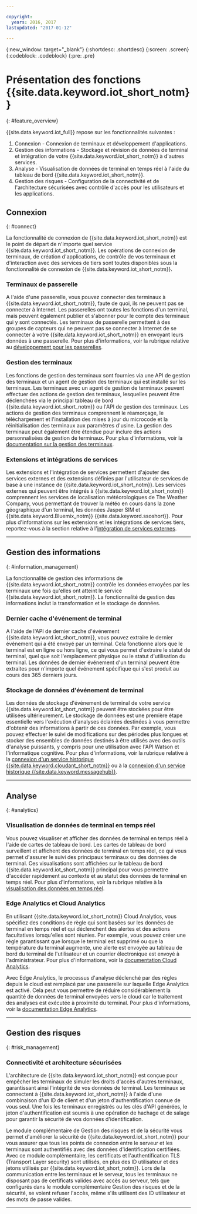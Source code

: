 ```yaml
---

copyright:
  years: 2016, 2017
lastupdated: "2017-01-12"

---
```


{:new_window: target="\_blank"}
{:shortdesc: .shortdesc}
{:screen: .screen}
{:codeblock: .codeblock}
{:pre: .pre}

# Présentation des fonctions {{site.data.keyword.iot_short_notm}}
{: #feature_overview}

{{site.data.keyword.iot_full}} repose sur les fonctionnalités suivantes :

  1. Connexion - Connexion de terminaux et développement d'applications.
  2. Gestion des informations - Stockage et révision de données de terminal et intégration de votre {{site.data.keyword.iot_short_notm}} à d'autres services.
  3. Analyse - Visualisation de données de terminal en temps réel à l'aide du tableau de bord {{site.data.keyword.iot_short_notm}}.
  4. Gestion des risques - Configuration de la connectivité et de l'architecture sécurisées avec contrôle d'accès pour les utilisateurs et les applications.

## Connexion
{: #connect}

La fonctionnalité de connexion de {{site.data.keyword.iot_short_notm}} est le point de départ de n'importe quel service {{site.data.keyword.iot_short_notm}}. Les opérations de connexion de terminaux, de création d'applications, de contrôle de vos terminaux et d'interaction avec des services de tiers sont toutes disponibles sous la fonctionnalité de connexion de {{site.data.keyword.iot_short_notm}}.

### Terminaux de passerelle

A l'aide d'une passerelle, vous pouvez connecter des terminaux à {{site.data.keyword.iot_short_notm}}, faute de quoi, ils ne peuvent pas se connecter à Internet. Les passerelles ont toutes les fonctions d'un terminal, mais peuvent également publier et s'abonner pour le compte des terminaux qui y sont connectés. Les terminaux de passerelle permettent à des groupes de capteurs qui ne peuvent pas se connecter à Internet de se connecter à votre {{site.data.keyword.iot_short_notm}} en envoyant leurs données à une passerelle. Pour plus d'informations, voir la rubrique relative au [développement pour les passerelles](https://console.ng.bluemix.net/docs/services/IoT/gateways/gw_dev_index.html).

### Gestion des terminaux

Les fonctions de gestion des terminaux sont fournies via une API de gestion des terminaux et un agent de gestion des terminaux qui est installé sur les terminaux. Les terminaux avec un agent de gestion de terminaux peuvent effectuer des actions de gestion des terminaux, lesquelles peuvent être déclenchées via le principal tableau de bord {{site.data.keyword.iot_short_notm}} ou l'API de gestion des terminaux. Les actions de gestion des terminaux comprennent le réamorçage, le téléchargement et l'installation des mises à jour du microcode et la réinitialisation des terminaux aux paramètres d'usine. La gestion des terminaux peut également être étendue pour inclure des actions personnalisées de gestion de terminaux. Pour plus d'informations, voir la [documentation sur la gestion des terminaux](https://console.ng.bluemix.net/docs/services/IoT/devices/device_mgmt/index.html).

### Extensions et intégrations de services

Les extensions et l'intégration de services permettent d'ajouter des services externes et des extensions définies par l'utilisateur de services de base à une instance de {{site.data.keyword.iot_short_notm}}. Les services externes qui peuvent être intégrés à {{site.data.keyword.iot_short_notm}} comprennent les services de localisation météorologiques de The Weather Company, vous permettant de trouver la météo en cours dans la zone géographique d'un terminal, les données Jasper SIM et {{site.data.keyword.Bluemix_notm}} {{site.data.keyword.ssoshort}}. Pour plus d'informations sur les extensions et les intégrations de services tiers, reportez-vous à la section relative à l'[intégration de services externes](https://console.ng.bluemix.net/docs/services/IoT/reference/extensions/index.html).

---

## Gestion des informations
{: #information_management}

La fonctionnalité de gestion des informations de {{site.data.keyword.iot_short_notm}} contrôle les données envoyées par les terminaux une fois qu'elles ont atteint le service {{site.data.keyword.iot_short_notm}}. La fonctionnalité de gestion des informations inclut la transformation et le stockage de données.

### Dernier cache d'événement de terminal

A l'aide de l'API de dernier cache d'événement {{site.data.keyword.iot_short_notm}}, vous pouvez extraire le dernier événement qui a été envoyé par un terminal. Cela fonctionne alors que le terminal est en ligne ou hors ligne, ce qui vous permet d'extraire le statut de terminal, quel que soit l'emplacement physique ou le statut d'utilisation du terminal. Les données de dernier événement d'un terminal peuvent être extraites pour n'importe quel événement spécifique qui s'est produit au cours des 365 derniers jours.

### Stockage de données d'événement de terminal

Les données de stockage d'événement de terminal de votre service {{site.data.keyword.iot_short_notm}} peuvent être stockées pour être utilisées ultérieurement. Le stockage de données est une première étape essentielle vers l'exécution d'analyses éclairées destinées à vous permettre d'obtenir des informations à partir de ces données.  Par exemple, vous pouvez effectuer le suivi de modifications sur des périodes plus longues et stocker des ensembles de données destinés à être utilisés avec des outils d'analyse puissants, y compris pour une utilisation avec l'API Watson et l'informatique cognitive. Pour plus d'informations, voir la rubrique relative à la [connexion d'un service historique {{site.data.keyword.cloudant_short_notm}}](https://console.ng.bluemix.net/docs/services/IoT/cloudant_connector.html) ou à la [connexion d'un service historique {{site.data.keyword.messagehub}}](https://console.ng.bluemix.net/docs/services/IoT/message_hub.html).

---

## Analyse
{: #analytics}

### Visualisation de données de terminal en temps réel

Vous pouvez visualiser et afficher des données de terminal en temps réel à l'aide de cartes de tableau de bord. Les cartes de tableau de bord surveillent et affichent des données de terminal en temps réel, ce qui vous permet d'assurer le suivi des principaux terminaux ou des données de terminal. Ces visualisations sont affichées sur le tableau de bord {{site.data.keyword.iot_short_notm}} principal pour vous permettre d'accéder rapidement au contexte et au statut des données de terminal en temps réel. Pour plus d'informations, voir la rubrique relative à la [visualisation des données en temps réel](https://console.ng.bluemix.net/docs/services/IoT/data_visualization.html).

### Edge Analytics et Cloud Analytics

En utilisant {{site.data.keyword.iot_short_notm}} Cloud Analytics, vous spécifiez des conditions de règle qui sont basées sur les données de terminal en temps réel et qui déclenchent des alertes et des actions facultatives lorsqu'elles sont réunies. Par exemple, vous pouvez créer une règle garantissant que lorsque le terminal est supprimé ou que la température du terminal augmente, une alerte est envoyée au tableau de bord du terminal de l'utilisateur et un courrier électronique est envoyé à l'administrateur. Pour plus d'informations, voir la [documentation Cloud Analytics](https://console.ng.bluemix.net/docs/services/IoT/cloud_analytics.html).

Avec Edge Analytics, le processus d'analyse déclenché par des règles depuis le cloud est remplacé par une passerelle sur laquelle Edge Analytics est activé. Cela peut vous permettre de réduire considérablement la quantité de données de terminal envoyées vers le cloud car le traitement des analyses est exécutée à proximité du terminal. Pour plus d'informations, voir la [documentation Edge Analytics](https://console.ng.bluemix.net/docs/services/IoT/edge_analytics.html).

---

## Gestion des risques
{: #risk_management}

### Connectivité et architecture sécurisées

L'architecture de {{site.data.keyword.iot_short_notm}} est conçue pour empêcher les terminaux de simuler les droits d'accès d'autres terminaux, garantissant ainsi l'intégrité de vos données de terminal. Les terminaux se connectent à {{site.data.keyword.iot_short_notm}} à l'aide d'une combinaison d'un ID de client et d'un jeton d'authentification connue de vous seul. Une fois les terminaux enregistrés ou les clés d'API générées, le jeton d'authentification est soumis à une opération de hachage et de salage pour garantir la sécurité de vos données d'identification.

Le module complémentaire de Gestion des risques et de la sécurité vous permet d'améliorer la sécurité de {{site.data.keyword.iot_short_notm}} pour vous assurer que tous les points de connexion entre le serveur et les terminaux sont authentifiés avec des données d'identification certifiées. Avec ce module complémentaire, les certificats et l'authentification TLS (Transport Layer security) sont utilisés, en plus des ID utilisateur et des jetons utilisés par {{site.data.keyword.iot_short_notm}}. Lors de la communication entre les terminaux et le serveur, tous les terminaux ne disposant pas de certificats valides avec accès au serveur, tels que configurés dans le module complémentaire Gestion des risques et de la sécurité, se voient refuser l'accès, même s'ils utilisent des ID utilisateur et des mots de passe valides.

---
